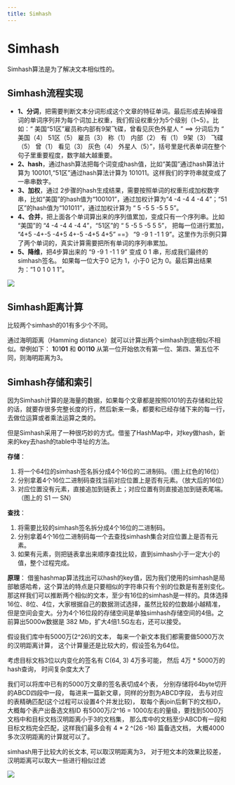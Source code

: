 ```yaml
---
title: Simhash
---
```

# Simhash

Simhash算法是为了解决文本相似性的。

## Simhash流程实现

- **1、分词**，把需要判断文本分词形成这个文章的特征单词。最后形成去掉噪音词的单词序列并为每个词加上权重，我们假设权重分为5个级别（1~5）。比如：“ 美国“51区”雇员称内部有9架飞碟，曾看见灰色外星人 ” ==> 分词后为 “ 美国（4） 51区（5） 雇员（3） 称（1） 内部（2） 有（1） 9架（3） 飞碟（5） 曾（1） 看见（3） 灰色（4） 外星人（5）”，括号里是代表单词在整个句子里重要程度，数字越大越重要。
- **2、hash**，通过hash算法把每个词变成hash值，比如“美国”通过hash算法计算为 100101,“51区”通过hash算法计算为 101011。这样我们的字符串就变成了一串串数字。
- **3、加权**，通过 2步骤的hash生成结果，需要按照单词的权重形成加权数字串，比如“美国”的hash值为“100101”，通过加权计算为“4 -4 -4 4 -4 4”；“51区”的hash值为“101011”，通过加权计算为 “ 5 -5 5 -5 5 5”。
- **4、合并**，把上面各个单词算出来的序列值累加，变成只有一个序列串。比如 “美国”的 “4 -4 -4 4 -4 4”，“51区”的 “ 5 -5 5 -5 5 5”， 把每一位进行累加， “4+5 -4+-5 -4+5 4+-5 -4+5 4+5” ==》 “9 -9 1 -1 1 9”。这里作为示例只算了两个单词的，真实计算需要把所有单词的序列串累加。
- **5、降维**，把4步算出来的 “9 -9 1 -1 1 9” 变成 0 1 串，形成我们最终的simhash签名。 如果每一位大于0 记为 1，小于0 记为 0。最后算出结果为：“1 0 1 0 1 1”。

![](https://markdocpicture.oss-cn-hangzhou.aliyuncs.com/iPic/2019-04-15-091527.jpg)

## Simhash距离计算

比较两个simhash的01有多少个不同。

通过海明距离（Hamming distance）就可以计算出两个simhash到底相似不相似。举例如下： **1**01**01** 和 **0**01**10** 从第一位开始依次有第一位、第四、第五位不同，则海明距离为3。

## Simhash存储和索引

因为Simhash计算的是海量的数据，如果每个文章都是按照0101的去存储和比较的话，就要存很多完整长度的行，然后新来一条，都要和已经存储下来的每一行，去做位运算或者乘法运算之类的。

但是Simhash采用了一种很巧妙的方式。借鉴了HashMap中，对key做hash，新来的key去hash的table中寻址的方法。

**存储**：

1. 将一个64位的simhash签名拆分成4个16位的二进制码。（图上红色的16位）
2. 分别拿着4个16位二进制码查找当前对应位置上是否有元素。（放大后的16位）
3. 对应位置没有元素，直接追加到链表上；对应位置有则直接追加到链表尾端。（图上的 S1 — SN）

**查找**：

1. 将需要比较的simhash签名拆分成4个16位的二进制码。
2. 分别拿着4个16位二进制码每一个去查找simhash集合对应位置上是否有元素。
3. 如果有元素，则把链表拿出来顺序查找比较，直到simhash小于一定大小的值，整个过程完成。

**原理**：
借鉴hashmap算法找出可以hash的key值，因为我们使用的simhash是局部敏感哈希，这个算法的特点是只要相似的字符串只有个别的位数是有差别变化。那这样我们可以推断两个相似的文本，至少有16位的simhash是一样的。具体选择16位、8位、4位，大家根据自己的数据测试选择，虽然比较的位数越小越精准，但是空间会变大。分为4个16位段的存储空间是单独simhash存储空间的4倍。之前算出5000w数据是 382 Mb，扩大4倍1.5G左右，还可以接受。

假设我们库中有5000万(2^26)的文本， 每来一个新文本我们都需要做5000万次的汉明距离计算， 这个计算量还是比较大的，假设签名为64位。

考虑目标文档3位以内变化的签名有 C(64, 3) 4万多可能， 然后 4万 * 5000万的hash查询， 时间复杂度太大了

我们可以将库中已有的5000万文章的签名表切成4个表， 分别存储将64byte切开的ABCD四段中一段， 每进来一篇新文章，同样的分割为ABCD字段， 去与对应的表精确匹配(这个过程可以设置4个并发比较)， 取每个表join后剩下的文档ID， 大概每个表产出备选文档ID 有5000万/2^16 = 1000左右的量级，要找到5000万文档中和目标文档汉明距离小于3的文档集， 那么库中的文档至少ABCD有一段和目标文档完全匹配，这样我们最多会有 4 * 2 ^(26 -16) 篇备选文档， 大概4000多次汉明距离的计算就可以了。

simhash用于比较大的长文本, 可以取汉明距离为3， 对于短文本的效果比较差， 汉明距离可以取大一些进行相似过滤

![](https://markdocpicture.oss-cn-hangzhou.aliyuncs.com/iPic/2019-04-15-093842.jpg)